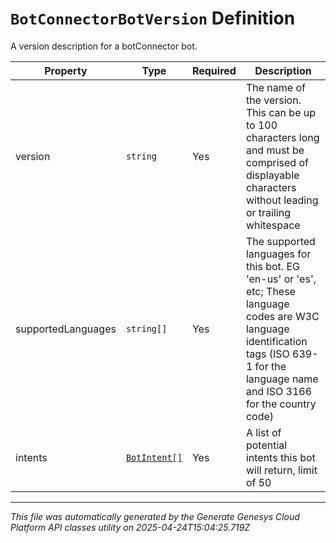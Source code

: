 # `BotConnectorBotVersion` Definition

A version description for a botConnector bot.

| Property | Type | Required | Description |
|----------|------|----------|-------------|
| version | `string` | Yes | The name of the version. This can be up to 100 characters long and must be comprised of displayable characters without leading or trailing whitespace |
| supportedLanguages | `string[]` | Yes | The supported languages for this bot. EG 'en-us' or 'es', etc; These language codes are W3C language identification tags (ISO 639-1 for the language name and ISO 3166 for the country code) |
| intents | [`BotIntent[]`](botintent-definition.md) | Yes | A list of potential intents this bot will return, limit of 50 |

---

*This file was automatically generated by the Generate Genesys Cloud Platform API classes utility on 2025-04-24T15:04:25.719Z*